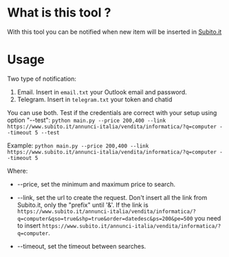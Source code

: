 # What is this tool ?

With this tool you can be notified when new item will be inserted in [Subito.it](https://www.subito.it/)



# Usage

Two type of notification:
1. Email. Insert in ```email.txt``` your Outlook email and password.
2. Telegram. Insert in ```telegram.txt``` your token and chatid

You can use both.
Test if the credentials are correct with your setup using option "--test": ```python main.py --price 200,400 --link https://www.subito.it/annunci-italia/vendita/informatica/?q=computer --timeout 5 --test```


Example: ```python main.py --price 200,400 --link https://www.subito.it/annunci-italia/vendita/informatica/?q=computer --timeout 5```

Where:
* --price, set the minimum and maximum price to search.

* --link, set the url to create the request. Don't insert all the link from Subito.it, only the "prefix" until '&'. If the link is ```https://www.subito.it/annunci-italia/vendita/informatica/?q=computer&qso=true&shp=true&order=datedesc&ps=200&pe=500``` you need to insert ```https://www.subito.it/annunci-italia/vendita/informatica/?q=computer```.

* --timeout, set the timeout between searches.



